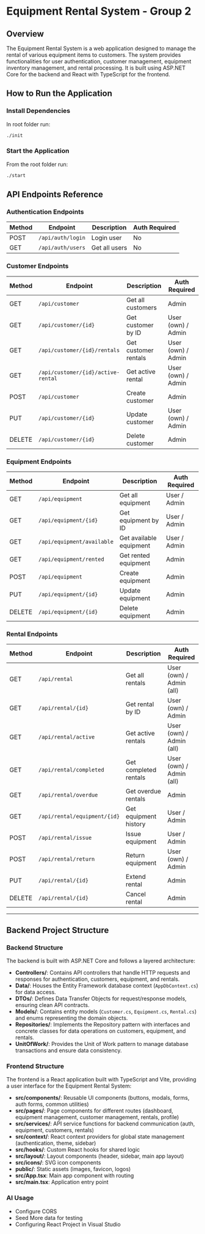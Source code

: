 # Equipment Rental System - Group 2

## Overview

The Equipment Rental System is a web application designed to manage the rental of various equipment items to customers. The system provides functionalities for user authentication, customer management, equipment inventory management, and rental processing. It is built using ASP.NET Core for the backend and React with TypeScript for the frontend.

## How to Run the Application

### Install Dependencies

In root folder run:

```bash
./init
```

### Start the Application

From the root folder run:

```bash
./start
```

## API Endpoints Reference

### Authentication Endpoints

| Method | Endpoint          | Description   | Auth Required |
| ------ | ----------------- | ------------- | ------------- |
| POST   | `/api/auth/login` | Login user    | No            |
| GET    | `/api/auth/users` | Get all users | No            |

### Customer Endpoints

| Method | Endpoint                           | Description          | Auth Required      |
| ------ | ---------------------------------- | -------------------- | ------------------ |
| GET    | `/api/customer`                    | Get all customers    | Admin              |
| GET    | `/api/customer/{id}`               | Get customer by ID   | User (own) / Admin |
| GET    | `/api/customer/{id}/rentals`       | Get customer rentals | User (own) / Admin |
| GET    | `/api/customer/{id}/active-rental` | Get active rental    | User (own) / Admin |
| POST   | `/api/customer`                    | Create customer      | Admin              |
| PUT    | `/api/customer/{id}`               | Update customer      | User (own) / Admin |
| DELETE | `/api/customer/{id}`               | Delete customer      | Admin              |

### Equipment Endpoints

| Method | Endpoint                   | Description             | Auth Required |
| ------ | -------------------------- | ----------------------- | ------------- |
| GET    | `/api/equipment`           | Get all equipment       | User / Admin  |
| GET    | `/api/equipment/{id}`      | Get equipment by ID     | User / Admin  |
| GET    | `/api/equipment/available` | Get available equipment | User / Admin  |
| GET    | `/api/equipment/rented`    | Get rented equipment    | Admin         |
| POST   | `/api/equipment`           | Create equipment        | Admin         |
| PUT    | `/api/equipment/{id}`      | Update equipment        | Admin         |
| DELETE | `/api/equipment/{id}`      | Delete equipment        | Admin         |

### Rental Endpoints

| Method | Endpoint                     | Description           | Auth Required            |
| ------ | ---------------------------- | --------------------- | ------------------------ |
| GET    | `/api/rental`                | Get all rentals       | User (own) / Admin (all) |
| GET    | `/api/rental/{id}`           | Get rental by ID      | User (own) / Admin       |
| GET    | `/api/rental/active`         | Get active rentals    | User (own) / Admin (all) |
| GET    | `/api/rental/completed`      | Get completed rentals | User (own) / Admin (all) |
| GET    | `/api/rental/overdue`        | Get overdue rentals   | Admin                    |
| GET    | `/api/rental/equipment/{id}` | Get equipment history | User / Admin             |
| POST   | `/api/rental/issue`          | Issue equipment       | User / Admin             |
| POST   | `/api/rental/return`         | Return equipment      | User (own) / Admin       |
| PUT    | `/api/rental/{id}`           | Extend rental         | Admin                    |
| DELETE | `/api/rental/{id}`           | Cancel rental         | Admin                    |

---

## Backend Project Structure

### Backend Structure

The backend is built with ASP.NET Core and follows a layered architecture:

- **Controllers/**: Contains API controllers that handle HTTP requests and responses for authentication, customers, equipment, and rentals.
- **Data/**: Houses the Entity Framework database context (`AppDbContext.cs`) for data access.
- **DTOs/**: Defines Data Transfer Objects for request/response models, ensuring clean API contracts.
- **Models/**: Contains entity models (`Customer.cs`, `Equipment.cs`, `Rental.cs`) and enums representing the domain objects.
- **Repositories/**: Implements the Repository pattern with interfaces and concrete classes for data operations on customers, equipment, and rentals.
- **UnitOfWork/**: Provides the Unit of Work pattern to manage database transactions and ensure data consistency.

### Frontend Structure

The frontend is a React application built with TypeScript and Vite, providing a user interface for the Equipment Rental System:

- **src/components/**: Reusable UI components (buttons, modals, forms, auth forms, common utilities)
- **src/pages/**: Page components for different routes (dashboard, equipment management, customer management, rentals, profile)
- **src/services/**: API service functions for backend communication (auth, equipment, customers, rentals)
- **src/context/**: React context providers for global state management (authentication, theme, sidebar)
- **src/hooks/**: Custom React hooks for shared logic
- **src/layout/**: Layout components (header, sidebar, main app layout)
- **src/icons/**: SVG icon components
- **public/**: Static assets (images, favicon, logos)
- **src/App.tsx**: Main app component with routing
- **src/main.tsx**: Application entry point

### AI Usage

- Configure CORS
- Seed More data for testing
- Configuring React Project in Visual Studio
